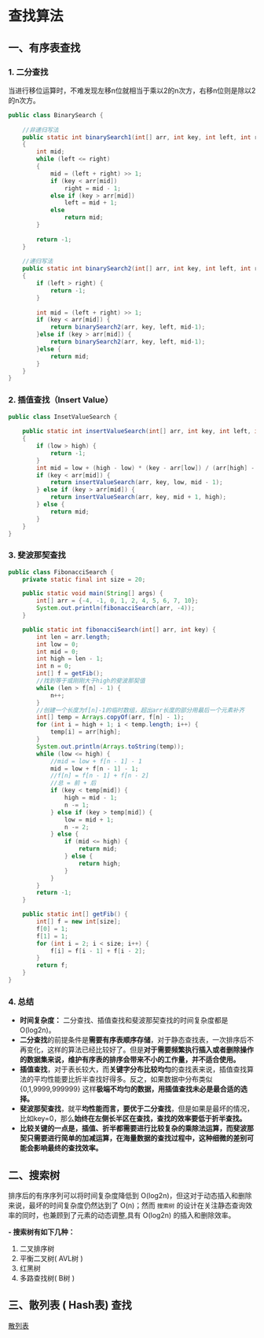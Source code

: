 # 查找算法

## 一、有序表查找

### 1. 二分查找

当进行移位运算时，不难发现左移n位就相当于乘以2的n次方，右移n位则是除以2的n次方。

~~~java
public class BinarySearch {
    
    //非递归写法
    public static int binarySearch1(int[] arr, int key, int left, int right)
    {
        int mid;
        while (left <= right)
        {
            mid = (left + right) >> 1;
            if (key < arr[mid])
                right = mid - 1;
            else if (key > arr[mid])
                left = mid + 1;
            else
                return mid;
        }
        
        return -1;
    }
    
    //递归写法
    public static int binarySearch2(int[] arr, int key, int left, int right)
    {
        if (left > right) {
            return -1;
        }
        
        int mid = (left + right) >> 1;
        if (key < arr[mid]) {
            return binarySearch2(arr, key, left, mid-1);
        }else if (key > arr[mid]) {
            return binarySearch2(arr, key, left, mid-1);
        }else {
            return mid;
        }
    }
}
~~~



### 2. 插值查找（Insert Value）

~~~java
public class InsetValueSearch {
    
    public static int insertValueSearch(int[] arr, int key, int left, int right)
    {
        if (low > high) {
            return -1;
        }
        int mid = low + (high - low) * (key - arr[low]) / (arr[high] - arr[low]);
        if (key < arr[mid]) {
            return insertValueSearch(arr, key, low, mid - 1);
        } else if (key > arr[mid]) {
            return insertValueSearch(arr, key, mid + 1, high);
        } else {
            return mid;
        }
    }
}
~~~

### 3. 斐波那契查找

~~~java
public class FibonacciSearch {
    private static final int size = 20;

    public static void main(String[] args) {
        int[] arr = {-4, -1, 0, 1, 2, 4, 5, 6, 7, 10};
        System.out.println(fibonacciSearch(arr, -4));
    }

    public static int fibonacciSearch(int[] arr, int key) {
        int len = arr.length;
        int low = 0;
        int mid = 0;
        int high = len - 1;
        int n = 0;
        int[] f = getFib();
        //找到等于或刚刚大于high的斐波那契值
        while (len > f[n] - 1) {
            n++;
        }
        //创建一个长度为f[n]-1的临时数组，超出arr长度的部分用最后一个元素补齐
        int[] temp = Arrays.copyOf(arr, f[n] - 1);
        for (int i = high + 1; i < temp.length; i++) {
            temp[i] = arr[high];
        }
        System.out.println(Arrays.toString(temp));
        while (low <= high) {
            //mid = low + f[n - 1] - 1
            mid = low + f[n - 1] - 1;
            //f[n] = f[n - 1] + f[n - 2]
            //总 = 前 + 后
            if (key < temp[mid]) {
                high = mid - 1;
                n -= 1;
            } else if (key > temp[mid]) {
                low = mid + 1;
                n -= 2;
            } else {
                if (mid <= high) {
                    return mid;
                } else {
                    return high;
                }
            }
        }
        return -1;
    }

    public static int[] getFib() {
        int[] f = new int[size];
        f[0] = 1;
        f[1] = 1;
        for (int i = 2; i < size; i++) {
            f[i] = f[i - 1] + f[i - 2];
        }
        return f;
    }
}
~~~



### 4. 总结

* **时间复杂度：** 二分查找、插值查找和斐波那契查找的时间复杂度都是 O(log2n)。
* **二分查找**的前提条件是**需要有序表顺序存储**，对于静态查找表，一次排序后不再变化，这样的算法已经比较好了。但是**对于需要频繁执行插入或者删除操作的数据集来说，维护有序表的排序会带来不小的工作量，并不适合使用。**
* **插值查找**，对于表长较大，而**关键字分布比较均匀**的查找表来说，插值查找算法的平均性能要比折半查找好得多。反之，如果数据中分布类似 {0,1,9999,999999} 这样**极端不均匀的数据，用插值查找未必是最合适的选择。**
* **斐波那契查找**，就平**均性能而言，要优于二分查找**，但是如果是最坏的情况，比如key=0，那么**始终在左侧长半区在查找，查找的效率要低于折半查找。**
* **比较关键的一点是，插值、折半都需要进行比较复杂的乘除法运算，而斐波那契只需要进行简单的加减运算，在海量数据的查找过程中，这种细微的差别可能会影响最终的查找效率。**



## 二、搜索树

排序后的有序序列可以将时间复杂度降低到 O(log2n)，但这对于动态插入和删除来说，最坏的时间复杂度仍然达到了 O(n)；然而 `搜索树` 的设计在关注静态查询效率的同时，也兼顾到了元素的动态调整,具有 O(log2n) 的插入和删除效率。

**- 搜索树有如下几种：**

1. 二叉排序树
2. 平衡二叉树( AVL树 )
3. 红黑树
4. 多路查找树( B树 )



## 三、散列表 ( Hash表) 查找

[散列表](https://github.com/OnlyThePiano/Notes/blob/master/数据结构-字典.md)

